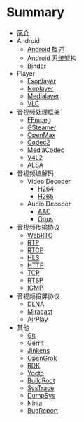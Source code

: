 # Summary

* [简介](README.md)
* Android
    * [Android 概述](doc/andriod/Andriod概述.md)
    * [Android 系统架构](doc/andriod/Android系统架构.md)
    * [Binder](doc/andriod/Binder.md)
* Player
    * [Exoplayer](doc/player/ExoPlayer.md)
    * [Nuplayer](doc/player/NuPlayer.md)
    * [Medialayer](doc/player/MediaPlayer.md)
    * [VLC](doc/player/VLC.md)
* 音视频处理框架
    * [FFmpeg](doc/framework/FFmpeg.md)
    * [GSteamer](doc/framework/GSteamer.md)
    * [OpenMax](doc/framework/OpenMax.md)
    * [Codec2](doc/framework/Codec2.md)
    * [MediaCodec](doc/framework/MediaCodec.md)
    * [V4L2](doc/framework/V4L2.md)
    * [ALSA](doc/framework/ALSA.md)
* 音视频编解码
    * Video Decoder
        * [H264](doc/codec/video/H264.md)
        * [H265](doc/codec/video/H265.md)
    * Audio Decoder
        * [AAC](doc/codec/audio/AAC.md)
        * [Opus](doc/codec/audio/Opus.md)
* 音视频传输协议
    * [WebRTC](doc/transfer_protocol/WebRTC.md)
    * [RTP](doc/transfer_protocol/RTP.md)
    * [RTCP](doc/transfer_protocol/RTCP.md)
    * [HLS](doc/transfer_protocol/HLS.md)
    * [HTTP](doc/transfer_protocol/HTTP.md)
    * [TCP](doc/transfer_protocol/TCP.md)
    * [RTSP](doc/transfer_protocol/RTSP.md)
    * [IGMP](doc/transfer_protocol/IGMP.md)
* 音视频投屏协议
    * [DLNA](doc/cast_screen/DLNA.md)
    * [Miracast](doc/cast_screen/Miracast.md)
    * [AirPlay](doc/cast_screen/AirPlay.md)
* 其他
    * [Git](doc/other/Git.md)
    * [Gerrit](doc/other/Gerrit.md)
    * [Jinkens](doc/other/Jinken.md)
    * [OpenGrok](doc/other/OpenGrok.md)
    * [RDK](doc/other/RDK.md)
    * [Yocto](doc/other/Yocto.md)
    * [BuildRoot](doc/other/BuildRoot.md)
    * [SysTrace](doc/other/SysTrace.md)
    * [DumpSys](doc/other/DumpSys.md)
    * [Ninja](doc/other/Ninja.md)
    * [BugReport](doc/other/BugReport.md)

